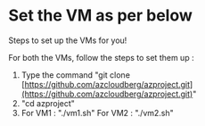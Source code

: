 # Set the VM as per below
Steps to set up the VMs for you!

For both the VMs, follow the steps to set them up :
  1. Type the command "git clone [https://github.com/azcloudberg/azproject.git](https://github.com/azcloudberg/azproject.git)"
  2. "cd azproject"
  3. For VM1 : "./vm1.sh"
     For VM2 : "./vm2.sh"
    
